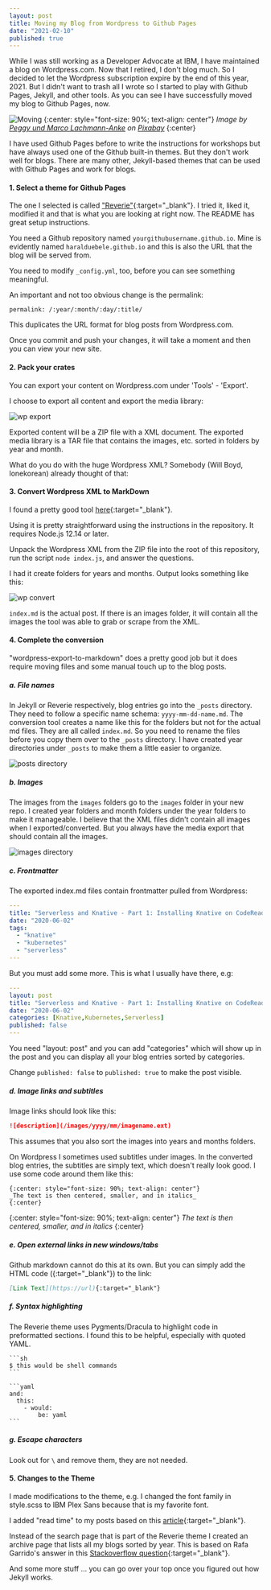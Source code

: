 ```yaml
---
layout: post
title: Moving my Blog from Wordpress to Github Pages
date: "2021-02-10"
published: true
---
```


While I was still working as a Developer Advocate at IBM, I have maintained a blog on Wordpress.com. Now that I retired, I don't blog much. So I decided to let the Wordpress subscription expire by the end of this year, 2021. But I didn't want to trash all I wrote so I started to play with Github Pages, Jekyll, and other tools. As you can see I have successfully moved my blog to Github Pages, now.

![Moving](/images/2021/02/move-1015582_640.jpg)
{:center: style="font-size: 90%; text-align: center"}
_Image by <a href="https://pixabay.com/de/users/peggy_marco-1553824/?utm_source=link-attribution&amp;utm_medium=referral&amp;utm_campaign=image&amp;utm_content=1015582">Peggy und Marco Lachmann-Anke</a> on <a href="https://pixabay.com/de/?utm_source=link-attribution&amp;utm_medium=referral&amp;utm_campaign=image&amp;utm_content=1015582">Pixabay</a>_
{:center}

I have used Github Pages before to write the instructions for workshops but have always used one of the Github built-in themes. But they don't work well for blogs. There are many other, Jekyll-based themes that can be used with Github Pages and work for blogs. 

#### 1. Select a theme for Github Pages

The one I selected is called ["Reverie"](https://github.com/amitmerchant1990/reverie){:target="_blank"}. I tried it, liked it, modified it and that is what you are looking at right now. The README has great setup instructions.

You need a Github repository named `yourgithubusername.github.io`. Mine is evidently named `haralduebele.github.io` and this is also the URL that the blog will be served from.

You need to modify `_config.yml`, too, before you can see something meaningful.

An important and not too obvious change is the permalink:

```
permalink: /:year/:month/:day/:title/
```

This duplicates the URL format for blog posts from Wordpress.com.

Once you commit and push your changes, it will take a moment and then you can view your new site.

#### 2. Pack your crates

You can export your content on Wordpress.com under 'Tools' - 'Export'. 

I choose to export all content and export the media library:

![wp export](/images/2021/02/wordpress-export.png)

Exported content will be a ZIP file with a XML document. The exported media library is a TAR file that contains the images, etc. sorted in folders by year and month.

What do you do with the huge Wordpress XML? Somebody (Will Boyd, lonekorean)
already thought of that:

#### 3. Convert Wordpress XML to MarkDown

I found a pretty good tool [here](https://github.com/lonekorean/wordpress-export-to-markdown){:target="_blank"}. 

Using it is pretty straightforward using the instructions in the repository. It requires Node.js 12.14 or later.

Unpack the Wordpress XML from the ZIP file into the root of this repository, run the script `node index.js`, and answer the questions.

I had it create folders for years and months. Output looks something like this:

![wp convert](/images/2021/02/wordpress-convert.png)

`index.md` is the actual post. If there is an images folder, it will contain all the images the tool was able to grab or scrape from the XML.

#### 4. Complete the conversion

"wordpress-export-to-markdown" does a pretty good job but it does require moving files and some manual touch up to the blog posts.

##### a. File names

In Jekyll or Reverie respectively, blog entries go into the `_posts` directory. They need to follow a specific name schema: `yyyy-mm-dd-name.md`. The conversion tool creates a name like this for the folders but not for the actual md files. They are all called `index.md`. So you need to rename the files before you copy them over to the `_posts` directory. I have created year directories under `_posts` to make them a little easier to organize.

![posts directory](/images/2021/02/posts-directory.png)

##### b. Images

The images from the `images` folders go to the `images` folder in your new repo. I created year folders and month folders under the year folders to make it manageable. I believe that the XML files didn't contain all images when I exported/converted. But you always have the media export that should contain all the images.

![images directory](/images/2021/02/images-directory.png)

##### c. Frontmatter

The exported index.md files contain frontmatter pulled from Wordpress:

```yaml
---
title: "Serverless and Knative - Part 1: Installing Knative on CodeReady Containers"
date: "2020-06-02"
tags: 
  - "knative"
  - "kubernetes"
  - "serverless"
---
```

But you must add some more. This is what I usually have there, e.g:

```yaml
---
layout: post
title: "Serverless and Knative - Part 1: Installing Knative on CodeReady Containers"
date: "2020-06-02"
categories: [Knative,Kubernetes,Serverless]
published: false
---
```

You need "layout: post" and you can add "categories" which will show up in the post and you can display all your blog entries sorted by categories.

Change `published: false` to `published: true` to make the post visible. 

##### d. Image links and subtitles

Image links should look like this:

```md
![description](/images/yyyy/mm/imagename.ext)
```

This assumes that you also sort the images into years and months folders.

On Wordpress I sometimes used subtitles under images. In the converted blog entries, the subtitles are simply text, which doesn't really look good. I use some code around them like this:

```
{:center: style="font-size: 90%; text-align: center"}
_The text is then centered, smaller, and in italics_
{:center}
```
{:center: style="font-size: 90%; text-align: center"}
_The text is then centered, smaller, and in italics_
{:center}


##### e. Open external links in new windows/tabs

Github markdown cannot do this at its own. But you can simply add the HTML code ({:target="_blank"}) to the link:

```md
[Link Text](https://url){:target="_blank"}
```

##### f. Syntax highlighting

The Reverie theme uses Pygments/Dracula to highlight code in preformatted sections. I found this to be helpful, especially with quoted YAML.

    ```sh
    $ this would be shell commands
    ```

    ```yaml
    and:
      this:
        - would:
            be: yaml
    ```

##### g. Escape characters

Look out for `\` and remove them, they are not needed.

#### 5. Changes to the Theme

I made modifications to the theme, e.g. I changed the font family in style.scss to IBM Plex Sans because that is my favorite font.

I added "read time" to my posts based on this [article](https://int3ractive.com/blog/2018/jekyll-read-time-without-plugins/){:target="_blank"}.

Instead of the search page that is part of the Reverie theme I created an archive page that lists all my blogs sorted by year. This is based on Rafa Garrido's answer in this [Stackoverflow question](https://stackoverflow.com/questions/19086284/jekyll-liquid-templating-how-to-group-blog-posts-by-year){:target="_blank"}.

And some more stuff ... you can go over your top once you figured out how Jekyll works.